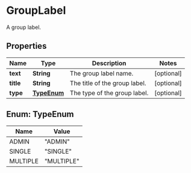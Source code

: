 

# GroupLabel

A group label.
## Properties

Name | Type | Description | Notes
------------ | ------------- | ------------- | -------------
**text** | **String** | The group label name. |  [optional]
**title** | **String** | The title of the group label. |  [optional]
**type** | [**TypeEnum**](#TypeEnum) | The type of the group label. |  [optional]



## Enum: TypeEnum

Name | Value
---- | -----
ADMIN | &quot;ADMIN&quot;
SINGLE | &quot;SINGLE&quot;
MULTIPLE | &quot;MULTIPLE&quot;



